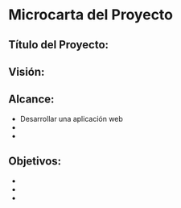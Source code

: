 # Microcarta del Proyecto
## Título del Proyecto: 

## Visión:


## Alcance:
- Desarrollar una aplicación web
-
-

## Objetivos:
-
-
-
